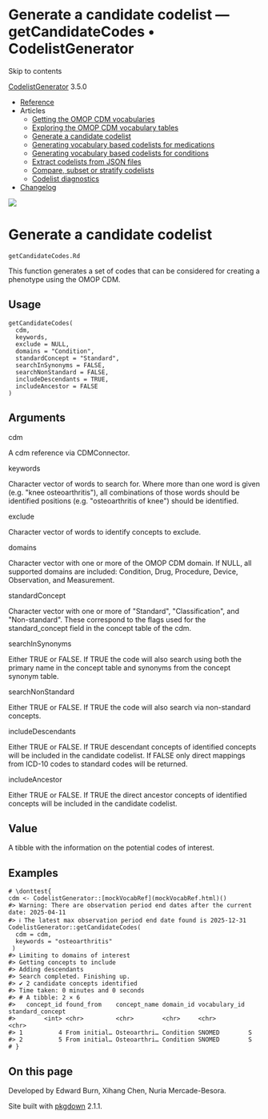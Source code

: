 # Generate a candidate codelist — getCandidateCodes • CodelistGenerator

Skip to contents

[CodelistGenerator](../index.html) 3.5.0

  * [Reference](../reference/index.html)
  * Articles
    * [Getting the OMOP CDM vocabularies](../articles/a01_GettingOmopCdmVocabularies.html)
    * [Exploring the OMOP CDM vocabulary tables](../articles/a02_ExploreCDMvocabulary.html)
    * [Generate a candidate codelist](../articles/a03_GenerateCandidateCodelist.html)
    * [Generating vocabulary based codelists for medications](../articles/a04_GenerateVocabularyBasedCodelist.html)
    * [Generating vocabulary based codelists for conditions](../articles/a04b_icd_codes.html)
    * [Extract codelists from JSON files](../articles/a05_ExtractCodelistFromJSONfile.html)
    * [Compare, subset or stratify codelists](../articles/a06_CreateSubsetsFromCodelist.html)
    * [Codelist diagnostics](../articles/a07_RunCodelistDiagnostics.html)
  * [Changelog](../news/index.html)




![](../logo.png)

# Generate a candidate codelist

`getCandidateCodes.Rd`

This function generates a set of codes that can be considered for creating a phenotype using the OMOP CDM.

## Usage
    
    
    getCandidateCodes(
      cdm,
      keywords,
      exclude = NULL,
      domains = "Condition",
      standardConcept = "Standard",
      searchInSynonyms = FALSE,
      searchNonStandard = FALSE,
      includeDescendants = TRUE,
      includeAncestor = FALSE
    )

## Arguments

cdm
    

A cdm reference via CDMConnector.

keywords
    

Character vector of words to search for. Where more than one word is given (e.g. "knee osteoarthritis"), all combinations of those words should be identified positions (e.g. "osteoarthritis of knee") should be identified.

exclude
    

Character vector of words to identify concepts to exclude.

domains
    

Character vector with one or more of the OMOP CDM domain. If NULL, all supported domains are included: Condition, Drug, Procedure, Device, Observation, and Measurement.

standardConcept
    

Character vector with one or more of "Standard", "Classification", and "Non-standard". These correspond to the flags used for the standard_concept field in the concept table of the cdm.

searchInSynonyms
    

Either TRUE or FALSE. If TRUE the code will also search using both the primary name in the concept table and synonyms from the concept synonym table.

searchNonStandard
    

Either TRUE or FALSE. If TRUE the code will also search via non-standard concepts.

includeDescendants
    

Either TRUE or FALSE. If TRUE descendant concepts of identified concepts will be included in the candidate codelist. If FALSE only direct mappings from ICD-10 codes to standard codes will be returned.

includeAncestor
    

Either TRUE or FALSE. If TRUE the direct ancestor concepts of identified concepts will be included in the candidate codelist.

## Value

A tibble with the information on the potential codes of interest.

## Examples
    
    
    # \donttest{
    cdm <- CodelistGenerator::[mockVocabRef](mockVocabRef.html)()
    #> Warning: There are observation period end dates after the current date: 2025-04-11
    #> ℹ The latest max observation period end date found is 2025-12-31
    CodelistGenerator::getCandidateCodes(
      cdm = cdm,
      keywords = "osteoarthritis"
     )
    #> Limiting to domains of interest
    #> Getting concepts to include
    #> Adding descendants
    #> Search completed. Finishing up.
    #> ✔ 2 candidate concepts identified
    #> Time taken: 0 minutes and 0 seconds
    #> # A tibble: 2 × 6
    #>   concept_id found_from    concept_name domain_id vocabulary_id standard_concept
    #>        <int> <chr>         <chr>        <chr>     <chr>         <chr>           
    #> 1          4 From initial… Osteoarthri… Condition SNOMED        S               
    #> 2          5 From initial… Osteoarthri… Condition SNOMED        S               
    # }
    

## On this page

Developed by Edward Burn, Xihang Chen, Nuria Mercade-Besora.

Site built with [pkgdown](https://pkgdown.r-lib.org/) 2.1.1.
